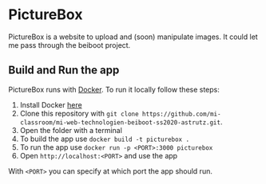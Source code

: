 # PictureBox

PictureBox is a website to upload and (soon) manipulate images. It could let me pass through the beiboot project.

## Build and Run the app

PictureBox runs with [Docker](https://www.docker.com/). To run it locally follow these steps:

1. Install Docker [here](https://docs.docker.com/get-docker/)
2. Clone this repository with `git clone https://github.com/mi-classroom/mi-web-technologien-beiboot-ss2020-astrutz.git`.
3. Open the folder with a terminal
4. To build the app use `docker build -t picturebox .`
5. To run the app use `docker run -p <PORT>:3000 picturebox`
6. Open `http://localhost:<PORT>` and use the app

With `<PORT>` you can specify at which port the app should run.